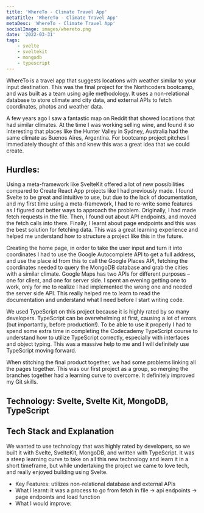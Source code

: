 ```yaml
---
title: 'WhereTo - Climate Travel App'
metaTitle: 'WhereTo - Climate Travel App'
metaDesc: 'WhereTo - Climate Travel App'
socialImage: images/whereto.png
date: '2022-03-31'
tags:
    - svelte
    - sveltekit
    - mongodb
    - typescript
---
```


WhereTo is a travel app that suggests locations with weather similar to your input destination. This was the final project for the Northcoders bootcamp, and was built as a team using agile methodology. It uses a non-relational database to store climate and city data, and external APIs to fetch coordinates, photos and weather data.

A few years ago I saw a fantastic map on Reddit that showed locations that had similar climates. At the time I was working selling wine, and found it so interesting that places like the Hunter Valley in Sydney, Australia had the same climate as Buenos Aires, Argentina. For bootcamp project pitches I immediately thought of this and knew this was a great idea that we could create.

## Hurdles:
Using a meta-framework like SvelteKit offered a lot of new possibilities compared to Create React App projects like I had previously made. I found Svelte to be great and intuitive to use, but due to the lack of documentation, and my first time using a meta-framework, I had to re-write some features as I figured out better ways to approach the problem. Originally, I had made fetch requests in the file. Then, I found out about API endpoints, and moved the fetch calls into there. Finally, I learnt about page endpoints and this was the best solution for fetching data. This was a great learning experience and helped me understand how to structure a project like this in the future.

Creating the home page, in order to take the user input and turn it into coordinates I had to use the Google Autocomplete API to get a full address, and use the place id from this to call the Google Places API, fetching the coordinates needed to query the MongoDB database and grab the cities with a similar climate. Google Maps has two APIs for different purposes – one for client, and one for server side. I spent an evening getting one to work, only for me to realize I had implemented the wrong one and needed the server side API. This really helped me to learn to read the documentation and understand what I need before I start writing code.

We used TypeScript on this project because it is highly rated by so many developers. TypeScript can be overwhelming at first, causing a lot of errors (but importantly, before production!). To be able to use it properly I had to spend some extra time in completing the Codecademy TypeScript course to understand how to utilize TypeScript correctly, especially with interfaces and object typing. This was a massive help to me and I will definitely use TypeScript moving forward.

When stitching the final product together, we had some problems linking all the pages together. This was our first project as a group, so merging the branches together had a learning curve to overcome. It definitely improved my Git skills.

## Technology: Svelte, Svelte Kit, MongoDB, TypeScript


## Tech Stack and Explanation
We wanted to use technology that was highly rated by developers, so we built it with Svelte, SvelteKit, MongoDB, and written with TypeScript.
It was a steep learning curve to take on all this new technology and learn it in a short timeframe, but while undertaking the project we came to love tech, and really enjoyed building using Svelte.

- Key Features: utilizes non-relational database and external APIs
- What I learnt: it was a process to go from fetch in file → api endpoints → page endpoints and load function
- What I would improve:
